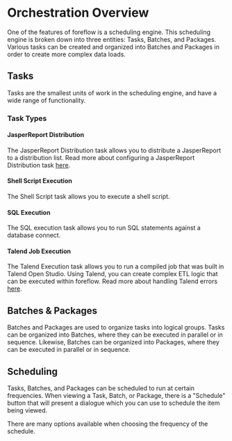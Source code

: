 # Orchestration Overview

One of the features of foreflow is a scheduling engine.  This scheduling engine is broken down into three entities: Tasks, Batches, and Packages.  Various tasks can be created and organized into Batches and Packages in order to create more complex data loads. 

## Tasks

Tasks are the smallest units of work in the scheduling engine, and have a wide range of functionality. 

### Task Types

#### JasperReport Distribution

The JasperReport Distribution task allows you to distribute a JasperReport to a distribution list. Read more about configuring a JasperReport Distribution task [here](/docs/{{version}}/report_distribution).

#### Shell Script Execution

The Shell Script task allows you to execute a shell script.

#### SQL Execution

The SQL execution task allows you to run SQL statements against a database connect.

#### Talend Job Execution

The Talend Execution task allows you to run a compiled job that was built in Talend Open Studio.  Using Talend, you can create complex ETL logic that can be executed within foreflow.  Read more about handling Talend errors [here](/docs/{{version}}/talend_tasks).

## Batches & Packages

Batches and Packages are used to organize tasks into logical groups.  Tasks can be organized into Batches, where they can be executed in parallel or in sequence.  Likewise, Batches can be organized into Packages, where they can be executed in parallel or in sequence.

## Scheduling

Tasks, Batches, and Packages can be scheduled to run at certain frequencies.  When viewing a Task, Batch, or Package, there is a "Schedule" button that will present a dialogue which you can use to schedule the item being viewed.

There are many options available when choosing the frequency of the schedule. 

